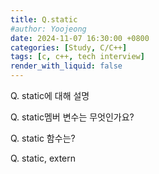```yaml
---
title: Q.static
#author: Yoojeong
date: 2024-11-07 16:30:00 +0800
categories: [Study, C/C++]
tags: [c, c++, tech interview]
render_with_liquid: false
---
```


Q. static에 대해 설명  

Q. static멤버 변수는 무엇인가요?  

Q. static 함수는?  

Q. static, extern  
